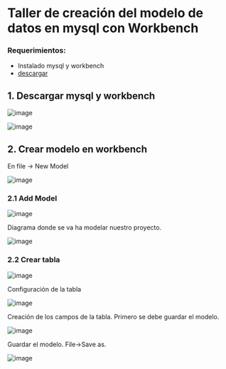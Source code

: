 # Taller de creación del modelo de datos en mysql con Workbench

### Requerimientos:

- Instalado mysql y workbench 
- [descargar](https://dev.mysql.com/downloads/workbench/)

## 1. Descargar mysql y workbench


![image](https://user-images.githubusercontent.com/31961588/191868423-7ecbddab-9426-4331-afd4-a7cc3e8a7882.png)


![image](https://user-images.githubusercontent.com/31961588/191868477-22e26819-9031-4a49-8e47-2e4906c53265.png)


## 2. Crear modelo en workbench

En file -> New Model 

![image](https://user-images.githubusercontent.com/31961588/191868816-03211e57-2210-4d52-ab6f-e819eb3fad3d.png)

### 2.1 Add Model

![image](https://user-images.githubusercontent.com/31961588/191868959-f6c8662c-e42a-4a35-887e-dac90b9c8674.png)

Diagrama donde se va ha modelar nuestro proyecto.

![image](https://user-images.githubusercontent.com/31961588/191869040-cfceb883-db23-4bc8-9ea8-c113a5de01cd.png)

### 2.2 Crear tabla

![image](https://user-images.githubusercontent.com/31961588/191869149-5410109d-c669-4286-b324-3e66ee497740.png)

Configuración de la tabla 

![image](https://user-images.githubusercontent.com/31961588/191869264-9d2d80e2-0226-483e-92d8-272b1dc9b6e3.png)

Creación de los campos de la tabla. Primero se debe guardar el modelo. 

![image](https://user-images.githubusercontent.com/31961588/191869953-f6df17af-e588-44f0-817c-64c19b73fedc.png)

Guardar el modelo. File->Save as. 

![image](https://user-images.githubusercontent.com/31961588/191871136-586d8ebf-b10b-4c75-a3d8-29d0f63a69f7.png)


